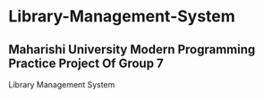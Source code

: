 # Library-Management-System

## Maharishi University Modern Programming Practice Project Of Group 7

Library Management System

